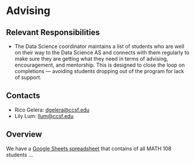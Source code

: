 # Advising

## Relevant Responsibilities
- The Data Science coordinator maintains a list of students who are well on their way to the Data Science AS and connects with them regularly to make sure they are getting what they need in terms of advising, encouragement, and mentorship. This is designed to close the loop on completions &mdash; avoiding students dropping out of the program for lack of support. 

## Contacts
- Rico Gelera: dgelera@ccsf.edu
- Lily Lum: llum@ccsf.edu

## Overview
We have a [Google Sheets spreadsheet](https://docs.google.com/spreadsheets/d/1INefC-b8JFEPZo6eZBBhRUOU0Ac64NTq2CrnqJjMz34/edit?usp=sharing) that contains of all MATH 108 students ...